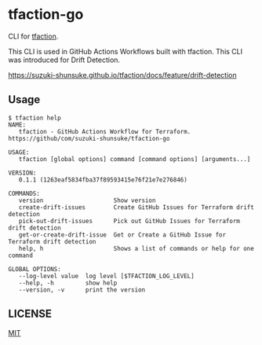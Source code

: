 # tfaction-go

CLI for [tfaction](https://github.com/suzuki-shunsuke/tfaction).

This CLI is used in GitHub Actions Workflows built with tfaction.
This CLI was introduced for Drift Detection.

https://suzuki-shunsuke.github.io/tfaction/docs/feature/drift-detection

## Usage

```console
$ tfaction help
NAME:
   tfaction - GitHub Actions Workflow for Terraform. https://github/com/suzuki-shunsuke/tfaction-go

USAGE:
   tfaction [global options] command [command options] [arguments...]

VERSION:
   0.1.1 (1263eaf5834fba37f89593415e76f21e7e276846)

COMMANDS:
   version                    Show version
   create-drift-issues        Create GitHub Issues for Terraform drift detection
   pick-out-drift-issues      Pick out GitHub Issues for Terraform drift detection
   get-or-create-drift-issue  Get or Create a GitHub Issue for Terraform drift detection
   help, h                    Shows a list of commands or help for one command

GLOBAL OPTIONS:
   --log-level value  log level [$TFACTION_LOG_LEVEL]
   --help, -h         show help
   --version, -v      print the version
```

## LICENSE

[MIT](LICENSE)
